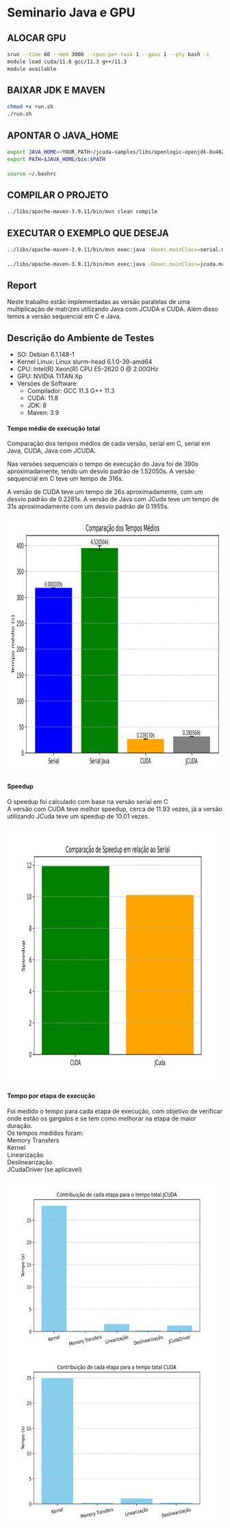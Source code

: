 # Seminario Java e GPU

## ALOCAR GPU
```bash
srun --time 60 --mem 3000 --cpus-per-task 1 --gpus 1 --pty bash -i
module load cuda/11.8 gcc/11.3 g++/11.3
module available 
```

## BAIXAR JDK E MAVEN
```bash 
chmod +x run.sh
./run.sh
```

## APONTAR O JAVA_HOME
```bash
export JAVA_HOME=<YOUR_PATH>/jcuda-samples/libs/openlogic-openjdk-8u462-b08-linux-x64
export PATH=$JAVA_HOME/bin:$PATH

source ~/.bashrc
```

## COMPILAR O PROJETO
```bash
../libs/apache-maven-3.9.11/bin/mvn clean compile
```

## EXECUTAR O EXEMPLO QUE DESEJA
```bash 
../libs/apache-maven-3.9.11/bin/mvn exec:java -Dexec.mainClass=serial.matrixmultiplication.MatrixMultiplication -DDEBUG=true -DTIMER=true -DWORKLOAD=G

../libs/apache-maven-3.9.11/bin/mvn exec:java -Dexec.mainClass=jcuda.matrixmultiplication.JCudaMatrixMultiplication -DTIMER=true -DWORKLOAD=G
```

## Report

Neste trabalho estão implementadas as versão paralelas de uma multiplicação de matrizes utilizando Java com JCUDA e CUDA. Além disso temos a versão sequencial 
em C e Java.

## Descrição do Ambiente de Testes

- SO: Debian 6.1.148-1
- Kernel Linux: Linux slurm-head 6.1.0-39-amd64
- CPU: Intel(R) Xeon(R) CPU E5-2620 0 @ 2.00GHz
- GPU: NVIDIA TITAN Xp
- Versões de Software:
  - Compilador: GCC 11.3 G++ 11.3
  - CUDA: 11.8
  - JDK: 8
  - Maven: 3.9


#### Tempo médio de execução total 
Comparação dos tempos médios de cada versão, serial em C, serial em Java, CUDA, Java com JCUDA. <br/>

Nas versões sequenciais o tempo de execução do Java foi de 390s aproximadamente, tendo um desvio padrão de 1.52050s. A versão sequencial em C teve um tempo de 316s. <br/>

A versão de CUDA teve um tempo de 26s aproximadamente, com um desvio padrão de 0.2281s. A versão de Java com JCuda teve um tempo de 31s aproximadamente com um desvio padrão de 0.1955s.

<img src="./resultados/comparacao-tempo-total.png"  width="700" height="600" alt="Gráfico comparando os tempos de execução total das versões citadas acima, mostrando também o desvio padrão"/>
 

#### Speedup
O speedup foi calculado com base na versão serial em C <br/>
A versão com CUDA teve melhor speedup, cerca de 11.93 vezes, já a versão utilizando JCuda teve um speedup de 10.01 vezes.

<img src="./resultados/speedup.png"  width="700" height="600" alt="gráfico de barras comparando o speedup da versão em CUDA e em JCuda"/>

#### Tempo por etapa de execução
Foi medido o tempo para cada etapa de execução, com objetivo de verificar onde estão os gargalos e se tem como melhorar na etapa de maior duração. <br/>
Os tempos medidos foram: <br/>
  Memory Transfers<br/>
  Kernel <br/>
  Linearização <br/>
  Deslinearização <br/>
  JCudaDriver (se aplicavel)  <br/>

<img src="./resultados/tempo-etapa-jcuda.png"  width="500" height="400" alt="gráfico mostrando o tempo de cada etapa de execução do Java com JCUDA" />
<img src="./resultados/tempo-etapa-cuda.png"  width="500" height="400" alt="gráfico mostrando o tempo de cada etapa de execução do CUDA"/>